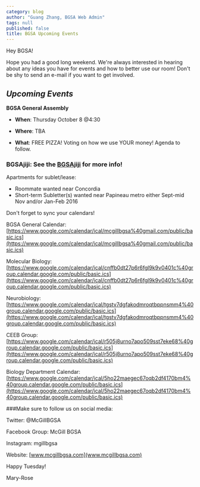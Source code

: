 ```yaml
---
category: blog
author: "Guang Zhang, BGSA Web Admin"
tags: null
published: false
title: BGSA Upcoming Events
---
```


Hey BGSA!

Hope you had a good long weekend. We're always interested in hearing about any ideas you have for events and how to better use our room! Don't be shy to send an e-mail if you want to get involved.


## _**Upcoming Events**_

**BGSA General Assembly**

* **When**: Thursday October 8 @4:30

* **Where**: TBA

* **What**: FREE PIZZA! Voting on how we use YOUR money! Agenda to follow.


### **BGSAjiji**: See the [BGSAjiji](https://docs.google.com/spreadsheets/d/1s9BcBibvzUni4RXZ90X5_LQtxD_19S6mxys_-VmQ1CM/edit?pli=1#gid=0) for more info!

Apartments for sublet/lease:
* Roommate wanted near Concordia
* Short-term Subletter(s) wanted near Papineau metro either Sept-mid Nov and/or Jan-Feb 2016


Don't forget to sync your calendars!

BGSA General Calendar: 
[https://www.google.com/calendar/ical/mcgillbgsa%40gmail.com/public/basic.ics](https://www.google.com/calendar/ical/mcgillbgsa%40gmail.com/public/basic.ics)

Molecular Biology: 
[https://www.google.com/calendar/ical/cnffb0dt27p6r6fgl9k9v0401c%40group.calendar.google.com/public/basic.ics](https://www.google.com/calendar/ical/cnffb0dt27p6r6fgl9k9v0401c%40group.calendar.google.com/public/basic.ics)

Neurobiology: 
[https://www.google.com/calendar/ical/tgstv7dgfakodmroqtbppnsmm4%40group.calendar.google.com/public/basic.ics](https://www.google.com/calendar/ical/tgstv7dgfakodmroqtbppnsmm4%40group.calendar.google.com/public/basic.ics)

CEEB Group: 
[https://www.google.com/calendar/ical/r505j8urno7apo509sst7eke68%40group.calendar.google.com/public/basic.ics](https://www.google.com/calendar/ical/r505j8urno7apo509sst7eke68%40group.calendar.google.com/public/basic.ics)

Biology Department Calendar: 
[https://www.google.com/calendar/ical/5ho22maegec67oqb2df4170bm4%40group.calendar.google.com/public/basic.ics](https://www.google.com/calendar/ical/5ho22maegec67oqb2df4170bm4%40group.calendar.google.com/public/basic.ics)


###Make sure to follow us on social media:

Twitter: @McGillBGSA

Facebook Group: McGill BGSA

Instagram: mgillbgsa

Website: [www.mcgillbgsa.com](www.mcgillbgsa.com)



Happy Tuesday!

Mary-Rose
